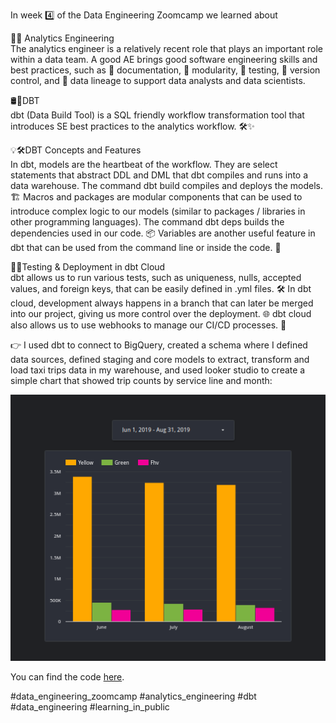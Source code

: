 In week 4️⃣ of the Data Engineering Zoomcamp we learned about 

👷🏢 Analytics Engineering  
The analytics engineer is a relatively recent role that plays an important role within a data team. A good AE brings good software engineering skills and best practices, such as 📝 documentation, 🧩 modularity, 🧪 testing, 📁 version control, and 🧬 data lineage to support data analysts and data scientists.

🛢️🔄DBT  
dbt (Data Build Tool) is a SQL friendly workflow transformation tool that introduces SE best practices to the analytics workflow. 🛠️✨

💡🛠️DBT Concepts and Features  
In dbt, models are the heartbeat of the workflow. They are select statements that abstract DDL and DML that dbt compiles and runs into a data warehouse. The command dbt build compiles and deploys the models. 🏗️
Macros and packages are modular components that can be used to introduce complex logic to our models (similar to packages / libraries in other programming languages). The command dbt deps builds the dependencies used in our code. 📦
Variables are another useful feature in dbt that can be used from the command line or inside the code. 🔧

🧪🚀Testing & Deployment in dbt Cloud  
dbt allows us to run various tests, such as uniqueness, nulls, accepted values, and foreign keys, that can be easily defined in .yml files. 🛠️ In dbt cloud, development always happens in a branch that can later be merged into our project, giving us more control over the deployment. 🌐 dbt cloud also allows us to use webhooks to manage our CI/CD processes. 🔄

👉 I used dbt to connect to BigQuery, created a schema where I defined data sources, defined staging and core models to extract, transform and load taxi trips data in my warehouse, and used looker studio to create a simple chart that showed trip counts by service line and month:

![Alt text](./images/trips.png)

 You can find the code [here](https://github.com/el-grudge/data-engineering-zoomcamp/tree/main/week_4). 

#data_engineering_zoomcamp #analytics_engineering #dbt #data_engineering #learning_in_public